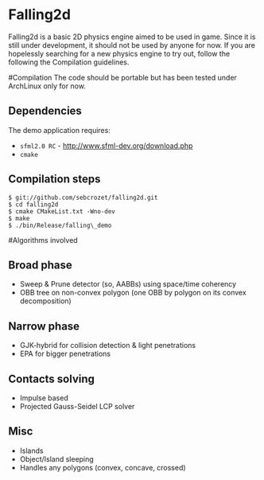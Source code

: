 Falling2d
=========
Falling2d is a basic 2D physics engine aimed to be used in game.
Since it is still under development, it should not be used by anyone for now.
If you are hopelessly searching for a new physics engine to try out, follow the
following the Compilation guidelines.

#Compilation
The code should be portable but has been tested under ArchLinux only for now.

## Dependencies ##

The demo application requires:
  * `sfml2.0 RC` - http://www.sfml-dev.org/download.php
  * `cmake`

## Compilation steps ##

    $ git://github.com/sebcrozet/falling2d.git
    $ cd falling2d
    $ cmake CMakeList.txt -Wno-dev
    $ make
    $ ./bin/Release/falling\_demo

#Algorithms involved

## Broad phase ##

* Sweep & Prune detector (so, AABBs) using space/time coherency
* OBB tree on non-convex polygon (one OBB by polygon on its convex
    decomposition)

## Narrow phase ##

  * GJK-hybrid for collision detection & light penetrations
  * EPA for bigger penetrations

## Contacts solving ##

  * Impulse based
  * Projected Gauss-Seidel LCP solver

## Misc ##

  * Islands
  * Object/Island sleeping
  * Handles any polygons (convex, concave, crossed)
